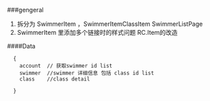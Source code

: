 
###gengeral

1. 拆分为  SwimmerItem ，SwimmerItemClassItem  SwimmerListPage
2. SwimmerItem 里添加多个链接时的样式问题  RC.Item的改造

####Data

```
  {
    account  // 获取swimmer id list
    swimmer  //swimmer 详细信息 包括 class id list
    class    //class detail
  
  }
```


####